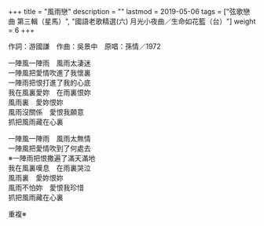+++
title = "風雨戀"
description = ""
lastmod = 2019-05-06
tags = ["弦歌戀曲 第三輯（星馬）", "國語老歌精選(六) 月光小夜曲／生命如花籃（台）"]
weight = 6
+++

作詞：游國謙　作曲：吳景中　原唱：孫情／1972

一陣風一陣雨　風雨太淒迷  
一陣風把愛情吹進了我懷裏  
一陣雨把恨打進了我的心底  
我在風裏愛妳　在雨裏恨妳  
風雨裏　愛妳恨妳  
風雨沒關係　愛恨我願意  
抓把風雨藏在心裏  

一陣風一陣雨　風雨太無情  
一陣風把愛情吹到了何處去  
※一陣雨把恨撒遍了滿天滿地  
我在風裏嘆息　在雨裏哭泣  
風雨裏　愛妳恨妳  
風雨不怕妳　愛恨我珍惜  
抓把風雨藏在心裏  

重複※